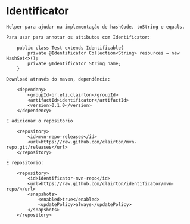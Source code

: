 # Identificator
	Helper para ajudar na implementação de hashCode, toString e equals.
	
    Para usar para annotar os attibutos com Identificator:
```
	public class Test extends Identificable{	
		private @Identificator Collection<String> resources = new HashSet<>();	
		private @Identificator String name;
	}
```

	Download através do maven, dependência:
```
	<dependeny>
		<groupId>br.eti.clairton</groupId>
		<artifactId>identificator</artifactId>
		<version>0.1.0</version>
	</dependency>
```
	E adicionar o repositório
```
	<repository>
		<id>mvn-repo-releases</id>
		<url>https://raw.github.com/clairton/mvn-repo.git/releases</url>
	</repository>
```	
	E repositório:
```
	<repository>
		<id>identificator-mvn-repo</id>
		<url>https://raw.github.com/clairton/identificator/mvn-repo/</url>
		<snapshots>
			<enabled>true</enabled>
			<updatePolicy>always</updatePolicy>
		</snapshots>
	</repository>
```
